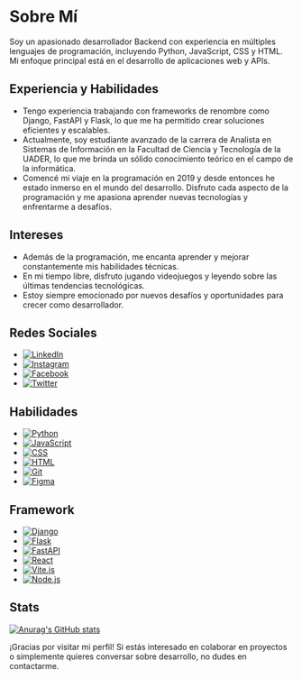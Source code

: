 # Sobre Mí
Soy un apasionado desarrollador Backend con experiencia en múltiples lenguajes de programación, incluyendo Python, JavaScript, CSS y HTML. Mi enfoque principal está en el desarrollo de aplicaciones web y APIs.

## Experiencia y Habilidades
- Tengo experiencia trabajando con frameworks de renombre como Django, FastAPI y Flask, lo que me ha permitido crear soluciones eficientes y escalables.
- Actualmente, soy estudiante avanzado de la carrera de Analista en Sistemas de Información en la Facultad de Ciencia y Tecnología de la UADER, lo que me brinda un sólido conocimiento teórico en el campo de la informática.
- Comencé mi viaje en la programación en 2019 y desde entonces he estado inmerso en el mundo del desarrollo. Disfruto cada aspecto de la programación y me apasiona aprender nuevas tecnologías y enfrentarme a desafíos.

## Intereses
- Además de la programación, me encanta aprender y mejorar constantemente mis habilidades técnicas.
- En mi tiempo libre, disfruto jugando videojuegos y leyendo sobre las últimas tendencias tecnológicas.
- Estoy siempre emocionado por nuevos desafíos y oportunidades para crecer como desarrollador.

## Redes Sociales
- [![LinkedIn](https://img.shields.io/badge/LinkedIn-Connect-blue)](https://www.linkedin.com/in/n%C3%A9stor-daniel-escobar-03a620150)
- [![Instagram](https://img.shields.io/badge/Instagram-E4405F?style=flat&logo=instagram&logoColor=white)](https://www.instagram.com/escobar.danny.n/)
- [![Facebook](https://img.shields.io/badge/Facebook-1877F2?style=flat&logo=facebook&logoColor=white)](https://www.facebook.com/danny.escobar.52090)
- [![Twitter](https://img.shields.io/badge/Twitter-1DA1F2?style=flat&logo=twitter&logoColor=white)](https://twitter.com/DannyEs18532283)

## Habilidades
- [![Python](https://img.shields.io/badge/Python-3776AB?style=flat&logo=python&logoColor=white)](https://www.python.org/)
- [![JavaScript](https://img.shields.io/badge/JavaScript-F7DF1E?style=flat&logo=javascript&logoColor=black)](https://developer.mozilla.org/en-US/docs/Web/JavaScript)
- [![CSS](https://img.shields.io/badge/CSS-3C72A3?style=flat&logo=css3&logoColor=white)](https://developer.mozilla.org/en-US/docs/Web/CSS)
- [![HTML](https://img.shields.io/badge/HTML-E34F26?style=flat&logo=html5&logoColor=white)](https://developer.mozilla.org/en-US/docs/Web/HTML)
- [![Git](https://img.shields.io/badge/Git-F05032?style=flat&logo=git&logoColor=white)](https://git-scm.com/)
- [![Figma](https://img.shields.io/badge/Figma-F24E1E?style=flat&logo=figma&logoColor=white)](https://www.figma.com/)

## Framework
- [![Django](https://img.shields.io/badge/Django-092E20?style=flat&logo=django&logoColor=white)](https://www.djangoproject.com/)
- [![Flask](https://img.shields.io/badge/Flask-000000?style=flat&logo=flask&logoColor=white)](https://flask.palletsprojects.com/)
- [![FastAPI](https://img.shields.io/badge/FastAPI-009688?style=flat&logo=fastapi&logoColor=white)](https://fastapi.tiangolo.com/)
- [![React](https://img.shields.io/badge/React-61DAFB?style=flat&logo=react&logoColor=white)](https://reactjs.org/)
- [![Vite.js](https://img.shields.io/badge/Vite.js-646CFF?style=flat&logo=vite&logoColor=white)](https://vitejs.dev/)
- [![Node.js](https://img.shields.io/badge/Node.js-339933?style=flat&logo=node.js&logoColor=white)](https://nodejs.org/)

## Stats
[![Anurag's GitHub stats](https://github-readme-stats.vercel.app/api?username=PelaGOD)](https://github.com/anuraghazra/github-readme-stats)

¡Gracias por visitar mi perfil! Si estás interesado en colaborar en proyectos o simplemente quieres conversar sobre desarrollo, no dudes en contactarme.
